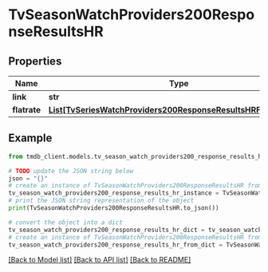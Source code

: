 # TvSeasonWatchProviders200ResponseResultsHR


## Properties

Name | Type | Description | Notes
------------ | ------------- | ------------- | -------------
**link** | **str** |  | [optional] 
**flatrate** | [**List[TvSeriesWatchProviders200ResponseResultsHRFlatrateInner]**](TvSeriesWatchProviders200ResponseResultsHRFlatrateInner.md) |  | [optional] 

## Example

```python
from tmdb_client.models.tv_season_watch_providers200_response_results_hr import TvSeasonWatchProviders200ResponseResultsHR

# TODO update the JSON string below
json = "{}"
# create an instance of TvSeasonWatchProviders200ResponseResultsHR from a JSON string
tv_season_watch_providers200_response_results_hr_instance = TvSeasonWatchProviders200ResponseResultsHR.from_json(json)
# print the JSON string representation of the object
print(TvSeasonWatchProviders200ResponseResultsHR.to_json())

# convert the object into a dict
tv_season_watch_providers200_response_results_hr_dict = tv_season_watch_providers200_response_results_hr_instance.to_dict()
# create an instance of TvSeasonWatchProviders200ResponseResultsHR from a dict
tv_season_watch_providers200_response_results_hr_from_dict = TvSeasonWatchProviders200ResponseResultsHR.from_dict(tv_season_watch_providers200_response_results_hr_dict)
```
[[Back to Model list]](../README.md#documentation-for-models) [[Back to API list]](../README.md#documentation-for-api-endpoints) [[Back to README]](../README.md)


